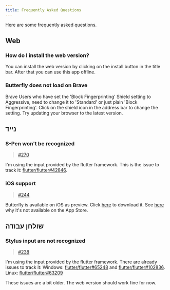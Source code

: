 ```yaml
---
title: Frequently Asked Questions
---
```


Here are some frequently asked questions.

## Web

### How do I install the web version?

You can install the web version by clicking on the install button in the title bar.
After that you can use this app offline.

### Butterfly does not load on Brave

Brave Users who have set the 'Block Fingerprinting' Shield setting to Aggressive, need to change it to 'Standard' or just plain 'Block Fingerprinting'.
Click on the shield icon in the address bar to change the setting.
Try updating your browser to the latest version.

## נייד

### S-Pen won't be recognized

> [#270](https://github.com/LinwoodDev/Butterfly/issues/270)

I'm using the input provided by the flutter framework.
This is the issue to track it: [flutter/flutter#42846](https://github.com/flutter/flutter/issues/42846).

### iOS support

> [#244](https://github.com/LinwoodDev/Butterfly/issues/244)

Butterfly is available on iOS as preview. Click [here](https://butterfly.linwood.dev/downloads/ios) to download it. See [here](https://github.com/LinwoodDev/Butterfly/issues/244#issuecomment-1935460878) why it's not available on the App Store.

## שולחן עבודה

### Stylus input are not recognized

> [#238](https://github.com/LinwoodDev/Butterfly/issues/238)

I'm using the input provided by the flutter framework.
There are already issues to track it:
Windows: [flutter/flutter#65248](https://github.com/flutter/flutter/issues/65248) and [flutter/flutter#102836](https://github.com/flutter/flutter/issues/102836).
Linux: [flutter/flutter#63209](https://github.com/flutter/flutter/issues/63209)

These issues are a bit older. The web version should work fine for now.

